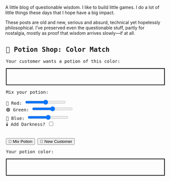 A little blog of questionable wisdom. I like to build little games. I do a lot of little things these days that I hope have a big impact.

These posts are old and new, serious and absurd, technical yet hopelessly philosophical. I’ve preserved even the questionable stuff, partly for nostalgia, mostly as proof that wisdom arrives slowly—if at all.

<div id="potion-shop" style="font-family: monospace; max-width: 500px; margin: 2rem auto;">
  <h2>🧪 Potion Shop: Color Match</h2>
  <p>Your customer wants a potion of this color:</p>
  <div id="target-color" style="width: 100%; height: 50px; border: 2px solid #000;"></div>

  <p>Mix your potion:</p>
  <label>🔴 Red: <input type="range" id="red" min="0" max="255" value="128"></label><br>
  <label>🟢 Green: <input type="range" id="green" min="0" max="255" value="128"></label><br>
  <label>🔵 Blue: <input type="range" id="blue" min="0" max="255" value="128"></label><br>
  <label>🕯️ Add Darkness? <input type="checkbox" id="darkness"></label><br><br>

  <button onclick="mixAndScore()">🧪 Mix Potion</button>
  <button onclick="newCustomer()">🔁 New Customer</button>

  <p>Your potion color:</p>
  <div id="your-color" style="width: 100%; height: 50px; border: 2px solid #000;"></div>

  <p id="score-result" style="font-weight: bold;"></p>
</div>

<script>
  let target = { r: 0, g: 0, b: 0 };

  function getColorString({ r, g, b }) {
    return `rgb(${r}, ${g}, ${b})`;
  }

  function applyDarkness(color) {
    return {
      r: Math.floor(color.r * 0.7),
      g: Math.floor(color.g * 0.7),
      b: Math.floor(color.b * 0.7)
    };
  }

  function newCustomer() {
    target.r = Math.floor(Math.random() * 256);
    target.g = Math.floor(Math.random() * 256);
    target.b = Math.floor(Math.random() * 256);
    document.getElementById("target-color").style.backgroundColor = getColorString(target);
    document.getElementById("score-result").textContent = "";
    document.getElementById("your-color").style.backgroundColor = "#ccc";
  }

  function mixAndScore() {
    let r = parseInt(document.getElementById("red").value);
    let g = parseInt(document.getElementById("green").value);
    let b = parseInt(document.getElementById("blue").value);
    const dark = document.getElementById("darkness").checked;

    let potion = { r, g, b };
    if (dark) potion = applyDarkness(potion);

    // Show potion color
    document.getElementById("your-color").style.backgroundColor = getColorString(potion);

    // Score based on color distance
    const dist = Math.sqrt(
      Math.pow(potion.r - target.r, 2) +
      Math.pow(potion.g - target.g, 2) +
      Math.pow(potion.b - target.b, 2)
    );

    const maxDist = Math.sqrt(3 * 255 * 255);
    const score = Math.round((1 - dist / maxDist) * 100);
    document.getElementById("score-result").textContent = `🎯 Match Score: ${score}%`;
  }

  // Start with a customer
  newCustomer();
</script>
